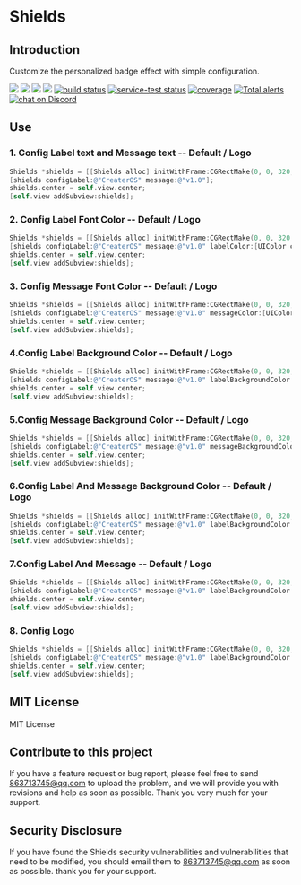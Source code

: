 # Shields

## Introduction

Customize the personalized badge effect with simple configuration.

 <a href="https://github.com/badges/shields/graphs/contributors" alt="Contributors">
        <img src="https://img.shields.io/github/contributors/badges/shields" /></a>
    <a href="#backers" alt="Backers on Open Collective">
        <img src="https://img.shields.io/opencollective/backers/shields" /></a>
    <a href="#sponsors" alt="Sponsors on Open Collective">
        <img src="https://img.shields.io/opencollective/sponsors/shields" /></a>
    <a href="https://github.com/badges/shields/pulse" alt="Activity">
        <img src="https://img.shields.io/github/commit-activity/m/badges/shields" /></a>
    <a href="https://circleci.com/gh/badges/shields/tree/master">
        <img src="https://img.shields.io/circleci/project/github/badges/shields/master" alt="build status"></a>
    <a href="https://circleci.com/gh/badges/daily-tests">
        <img src="https://img.shields.io/circleci/project/github/badges/daily-tests?label=service%20tests"
            alt="service-test status"></a>
    <a href="https://coveralls.io/github/badges/shields">
        <img src="https://img.shields.io/coveralls/github/badges/shields"
            alt="coverage"></a>
    <a href="https://lgtm.com/projects/g/badges/shields/alerts/">
        <img src="https://img.shields.io/lgtm/alerts/g/badges/shields"
            alt="Total alerts"/></a>
    <a href="https://discord.gg/HjJCwm5">
        <img src="https://img.shields.io/discord/308323056592486420?logo=discord"
            alt="chat on Discord"></a>

## Use

### 1. Config Label text and Message text -- Default /  Logo

```objective-c
Shields *shields = [[Shields alloc] initWithFrame:CGRectMake(0, 0, 320, 40) style:ShieldsDefault];
[shields configLabel:@"CreaterOS" message:@"v1.0"];
shields.center = self.view.center;
[self.view addSubview:shields];
```

### 2. Config Label Font Color -- Default /  Logo

```objective-c
Shields *shields = [[Shields alloc] initWithFrame:CGRectMake(0, 0, 320, 40) style:ShieldsDefault];
[shields configLabel:@"CreaterOS" message:@"v1.0" labelColor:[UIColor colorWithRed: 86/255.0 green: 88/255.0 blue: 224/255.0 alpha:1.000]];
shields.center = self.view.center;
[self.view addSubview:shields];
```

### 3. Config Message Font Color -- Default /  Logo

```objective-c
Shields *shields = [[Shields alloc] initWithFrame:CGRectMake(0, 0, 320, 40) style:ShieldsDefault];
[shields configLabel:@"CreaterOS" message:@"v1.0" messageColor:[UIColor colorWithRed: 86/255.0 green: 88/255.0 blue: 224/255.0 alpha:1.000]];
shields.center = self.view.center;
[self.view addSubview:shields];
```

### 4.Config Label Background Color -- Default /  Logo

```objective-c
Shields *shields = [[Shields alloc] initWithFrame:CGRectMake(0, 0, 320, 40) style:ShieldsDefault];
[shields configLabel:@"CreaterOS" message:@"v1.0" labelBackgroundColor:[UIColor colorWithRed: 241/255.0 green: 176/255.0 blue: 101/255.0 alpha:1.000]];
shields.center = self.view.center;
[self.view addSubview:shields];
```

### 5.Config Message Background Color -- Default /  Logo

```objective-c
Shields *shields = [[Shields alloc] initWithFrame:CGRectMake(0, 0, 320, 40) style:ShieldsDefault];
[shields configLabel:@"CreaterOS" message:@"v1.0" messageBackgroundColor:[UIColor colorWithRed: 241/255.0 green: 176/255.0 blue: 101/255.0 alpha:1.000]];
shields.center = self.view.center;
[self.view addSubview:shields];
```

### 6.Config Label And Message Background Color -- Default /  Logo

```objective-c
Shields *shields = [[Shields alloc] initWithFrame:CGRectMake(0, 0, 320, 40) style:ShieldsDefault];
[shields configLabel:@"CreaterOS" message:@"v1.0" labelBackgroundColor:[UIColor colorWithRed: 241/255.0 green: 176/255.0 blue: 101/255.0 alpha:1.000] messageBackgroundColor:[UIColor colorWithRed: 86/255.0 green: 88/255.0 blue: 224/255.0 alpha:1.000]];
shields.center = self.view.center;
[self.view addSubview:shields];
```

### 7.Config Label And Message -- Default /  Logo

```objective-c
Shields *shields = [[Shields alloc] initWithFrame:CGRectMake(0, 0, 320, 40) style:ShieldsDefault];
[shields configLabel:@"CreaterOS" message:@"v1.0" labelBackgroundColor:[UIColor colorWithRed: 86/255.0 green: 88/255.0 blue: 224/255.0 alpha:1.000] messageBackgroundColor:[UIColor colorWithRed: 241/255.0 green: 176/255.0 blue: 101/255.0 alpha:1.000] labelColor:UIColor.whiteColor messageColor:UIColor.whiteColor];
shields.center = self.view.center;
[self.view addSubview:shields];
```

### 8. Config Logo

```objective-c
Shields *shields = [[Shields alloc] initWithFrame:CGRectMake(0, 0, 320, 40) style:ShieldsLogo];
[shields configLabel:@"CreaterOS" message:@"v1.0" labelBackgroundColor:[UIColor colorWithRed: 241/255.0 green: 176/255.0 blue: 101/255.0 alpha:1.000] messageBackgroundColor:[UIColor colorWithRed: 193/255.0 green: 241/255.0 blue: 172/255.0 alpha:1.000] labelColor:[UIColor colorWithRed: 242/255.0 green: 242/255.0 blue: 246/255.0 alpha:1.000] messageColor:[UIColor colorWithRed: 242/255.0 green: 242/255.0 blue: 246/255.0 alpha:1.000] logo:[UIImage imageNamed:@"lanmei"] logoWidth:15 logoPosition:CGPointMake(10, 10)];
shields.center = self.view.center;
[self.view addSubview:shields];
```

##  MIT License
 MIT License
 
## Contribute to this project

If you have a feature request or bug report, please feel free to send [863713745@qq.com](mailto:863713745@qq.com) to upload the problem, and we will provide you with revisions and help as soon as possible. Thank you very much for your support.

## Security Disclosure

If you have found the Shields security vulnerabilities and vulnerabilities that need to be modified, you should email them to [863713745@qq.com](mailto:863713745@qq.com) as soon as possible. thank you for your support.
